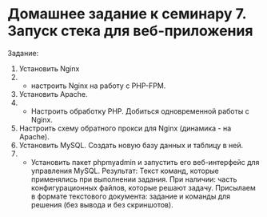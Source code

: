 # Домашнее задание к семинару 7. Запуск стека для веб-приложения
Задание:
1. Установить Nginx 
2. * настроить Nginx на работу с PHP-FPM.
3. Установить Apache. 
4. * Настроить обработку PHP. Добиться одновременной работы с Nginx.
5. Настроить схему обратного прокси для Nginx (динамика - на Apache).
6. Установить MySQL. Создать новую базу данных и таблицу в ней.
7. * Установить пакет phpmyadmin и запустить его веб-интерфейс для управления MySQL.
Результат:
Текст команд, которые применялись при выполнении задания. При наличии: часть конфигурационных файлов, которые решают задачу. Присылаем в формате текстового документа: задание и команды для решения (без вывода и без скриншотов).